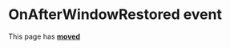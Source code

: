 # OnAfterWindowRestored event #

This page has [**moved**](https://lib-docs.delphidabbler.com/WdwState/5/API/TPJCustomWdwState-OnAfterWindowRestored)